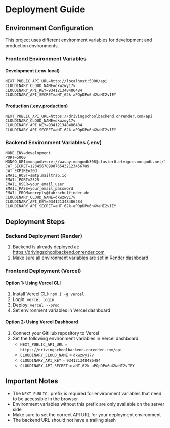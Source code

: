 # Deployment Guide

## Environment Configuration

This project uses different environment variables for development and production environments.

### Frontend Environment Variables

#### Development (.env.local)
```
NEXT_PUBLIC_API_URL=http://localhost:5000/api
CLOUDINARY_CLOUD_NAME=dkwzwy17v
CLOUDINARY_API_KEY=934121348486484
CLOUDINARY_API_SECRET=aHT_62k-aPOpDPu6nXVaHI2vIEY
```

#### Production (.env.production)
```
NEXT_PUBLIC_API_URL=https://drivingschoolbackend.onrender.com/api
CLOUDINARY_CLOUD_NAME=dkwzwy17v
CLOUDINARY_API_KEY=934121348486484
CLOUDINARY_API_SECRET=aHT_62k-aPOpDPu6nXVaHI2vIEY
```

### Backend Environment Variables (.env)
```
NODE_ENV=development
PORT=5000
MONGO_URI=mongodb+srv://wasay:mongodb308@cluster0.etvipre.mongodb.net/DrivingSchool
JWT_SECRET=12345678998765432123456789
JWT_EXPIRE=30d
EMAIL_HOST=smtp.mailtrap.io
EMAIL_PORT=2525
EMAIL_USER=your_email_user
EMAIL_PASS=your_email_password
EMAIL_FROM=noreply@fahrschulfinder.de
CLOUDINARY_CLOUD_NAME=dkwzwy17v
CLOUDINARY_API_KEY=934121348486484
CLOUDINARY_API_SECRET=aHT_62k-aPOpDPu6nXVaHI2vIEY
```

## Deployment Steps

### Backend Deployment (Render)
1. Backend is already deployed at: https://drivingschoolbackend.onrender.com
2. Make sure all environment variables are set in Render dashboard

### Frontend Deployment (Vercel)

#### Option 1: Using Vercel CLI
1. Install Vercel CLI: `npm i -g vercel`
2. Login: `vercel login`
3. Deploy: `vercel --prod`
4. Set environment variables in Vercel dashboard

#### Option 2: Using Vercel Dashboard
1. Connect your GitHub repository to Vercel
2. Set the following environment variables in Vercel dashboard:
   - `NEXT_PUBLIC_API_URL` = `https://drivingschoolbackend.onrender.com/api`
   - `CLOUDINARY_CLOUD_NAME` = `dkwzwy17v`
   - `CLOUDINARY_API_KEY` = `934121348486484`
   - `CLOUDINARY_API_SECRET` = `aHT_62k-aPOpDPu6nXVaHI2vIEY`

## Important Notes

- The `NEXT_PUBLIC_` prefix is required for environment variables that need to be accessible in the browser
- Environment variables without this prefix are only available on the server side
- Make sure to set the correct API URL for your deployment environment
- The backend URL should not have a trailing slash
